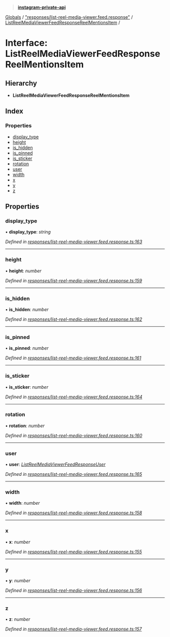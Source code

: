 > **[instagram-private-api](../README.md)**

[Globals](../README.md) / ["responses/list-reel-media-viewer.feed.response"](../modules/_responses_list_reel_media_viewer_feed_response_.md) / [ListReelMediaViewerFeedResponseReelMentionsItem](_responses_list_reel_media_viewer_feed_response_.listreelmediaviewerfeedresponsereelmentionsitem.md) /

# Interface: ListReelMediaViewerFeedResponseReelMentionsItem

## Hierarchy

* **ListReelMediaViewerFeedResponseReelMentionsItem**

## Index

### Properties

* [display_type](_responses_list_reel_media_viewer_feed_response_.listreelmediaviewerfeedresponsereelmentionsitem.md#display_type)
* [height](_responses_list_reel_media_viewer_feed_response_.listreelmediaviewerfeedresponsereelmentionsitem.md#height)
* [is_hidden](_responses_list_reel_media_viewer_feed_response_.listreelmediaviewerfeedresponsereelmentionsitem.md#is_hidden)
* [is_pinned](_responses_list_reel_media_viewer_feed_response_.listreelmediaviewerfeedresponsereelmentionsitem.md#is_pinned)
* [is_sticker](_responses_list_reel_media_viewer_feed_response_.listreelmediaviewerfeedresponsereelmentionsitem.md#is_sticker)
* [rotation](_responses_list_reel_media_viewer_feed_response_.listreelmediaviewerfeedresponsereelmentionsitem.md#rotation)
* [user](_responses_list_reel_media_viewer_feed_response_.listreelmediaviewerfeedresponsereelmentionsitem.md#user)
* [width](_responses_list_reel_media_viewer_feed_response_.listreelmediaviewerfeedresponsereelmentionsitem.md#width)
* [x](_responses_list_reel_media_viewer_feed_response_.listreelmediaviewerfeedresponsereelmentionsitem.md#x)
* [y](_responses_list_reel_media_viewer_feed_response_.listreelmediaviewerfeedresponsereelmentionsitem.md#y)
* [z](_responses_list_reel_media_viewer_feed_response_.listreelmediaviewerfeedresponsereelmentionsitem.md#z)

## Properties

###  display_type

• **display_type**: *string*

*Defined in [responses/list-reel-media-viewer.feed.response.ts:163](https://github.com/dilame/instagram-private-api/blob/3e16058/src/responses/list-reel-media-viewer.feed.response.ts#L163)*

___

###  height

• **height**: *number*

*Defined in [responses/list-reel-media-viewer.feed.response.ts:159](https://github.com/dilame/instagram-private-api/blob/3e16058/src/responses/list-reel-media-viewer.feed.response.ts#L159)*

___

###  is_hidden

• **is_hidden**: *number*

*Defined in [responses/list-reel-media-viewer.feed.response.ts:162](https://github.com/dilame/instagram-private-api/blob/3e16058/src/responses/list-reel-media-viewer.feed.response.ts#L162)*

___

###  is_pinned

• **is_pinned**: *number*

*Defined in [responses/list-reel-media-viewer.feed.response.ts:161](https://github.com/dilame/instagram-private-api/blob/3e16058/src/responses/list-reel-media-viewer.feed.response.ts#L161)*

___

###  is_sticker

• **is_sticker**: *number*

*Defined in [responses/list-reel-media-viewer.feed.response.ts:164](https://github.com/dilame/instagram-private-api/blob/3e16058/src/responses/list-reel-media-viewer.feed.response.ts#L164)*

___

###  rotation

• **rotation**: *number*

*Defined in [responses/list-reel-media-viewer.feed.response.ts:160](https://github.com/dilame/instagram-private-api/blob/3e16058/src/responses/list-reel-media-viewer.feed.response.ts#L160)*

___

###  user

• **user**: *[ListReelMediaViewerFeedResponseUser](_responses_list_reel_media_viewer_feed_response_.listreelmediaviewerfeedresponseuser.md)*

*Defined in [responses/list-reel-media-viewer.feed.response.ts:165](https://github.com/dilame/instagram-private-api/blob/3e16058/src/responses/list-reel-media-viewer.feed.response.ts#L165)*

___

###  width

• **width**: *number*

*Defined in [responses/list-reel-media-viewer.feed.response.ts:158](https://github.com/dilame/instagram-private-api/blob/3e16058/src/responses/list-reel-media-viewer.feed.response.ts#L158)*

___

###  x

• **x**: *number*

*Defined in [responses/list-reel-media-viewer.feed.response.ts:155](https://github.com/dilame/instagram-private-api/blob/3e16058/src/responses/list-reel-media-viewer.feed.response.ts#L155)*

___

###  y

• **y**: *number*

*Defined in [responses/list-reel-media-viewer.feed.response.ts:156](https://github.com/dilame/instagram-private-api/blob/3e16058/src/responses/list-reel-media-viewer.feed.response.ts#L156)*

___

###  z

• **z**: *number*

*Defined in [responses/list-reel-media-viewer.feed.response.ts:157](https://github.com/dilame/instagram-private-api/blob/3e16058/src/responses/list-reel-media-viewer.feed.response.ts#L157)*
